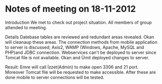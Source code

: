 # Notes of meeting on 18-11-2012

Introduction
We met to check out project situation. All members of group attended to meeting.

Details
Datebase tables are reviewed and redundant areas revealed. Okan will cleanaup these areas.
The connection methods from mobile application to server is discussed; Axis2, WAMP (Windows, Apache, MySQL and PHP)and JDBC connection. Webservices can't be deployed to server since Tomcat file is not available. Okan and Ümit deployed changes to server.

Result:  Emre will call İzzet(Admin) to make open 3306 and 21 port. Moreover Tomcat file will be requested to make accessible. After these are done mobile to server connections will be tested.